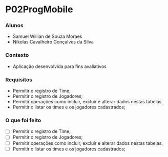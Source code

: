 # P02ProgMobile

### Alunos
 - Samuel Willian de Souza Moraes
 - Nikolas Cavalheiro Gonçalves da Silva

### Contexto
 - Aplicação desenvolvida para fins avaliativos

### Requisitos
 - Permitir o registro de Time;
 - Permitir o registro de Jogadores;
 - Permitir operações como incluir, excluir e alterar dados nestas tabelas.
 - Permitir o listar os times e os jogadores cadastrados;

### O que foi feito
 - [ ] Permitir o registro de Time;
 - [ ] Permitir o registro de Jogadores;
 - [ ] Permitir operações como incluir, excluir e alterar dados nestas tabelas.
 - [ ] Permitir o listar os times e os jogadores cadastrados;
